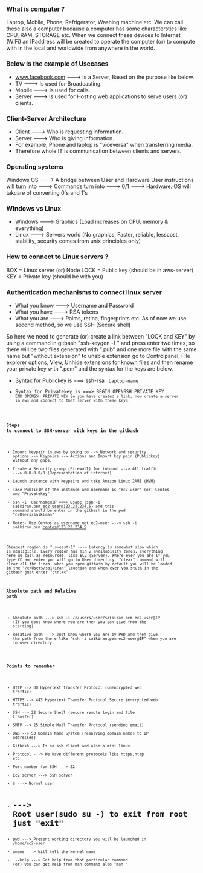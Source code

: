 ### What is computer ?
Laptop, Mobile, Phone, Refrigerator, Washing machine etc. We can call these also a computer because a computer has some characterstics like CPU, RAM, STORAGE etc. When we connect these devices to Internet (WiFi) an IPaddress will be created to operate the computer (or) to compute with in the local and worldwide from anywhere in the world.

### Below is the example of Usecases
- www.facebook.com ---> Is a Server, Based on the purpose like below.
- TV ---> Is used for Broadcasting.
- Mobile ---> Is used for calls.
- Server ---> Is used for Hosting web applications to serve users (or) clients.

### Client-Server Architecture
- Client ---> Who is requesting information.
- Server ---> Who is giving information.
- For example, Phone and laptop is "viceversa" when transferring media.
- Therefore whole IT is communication between clients and servers.

### Operating systems
Windows OS ---> A bridge between User and Hardware 
User instructions will turn into ---> Commands turn into ---> 0/1 ---> Hardware. OS will takcare of converting 0's and 1's

### Windows vs Linux
- Windows ---> Graphics (Load increases on CPU, memory & everything)
- Linux ---> Servers world (No graphics, Faster, reliable, lesscost, stability, security comes from unix
  principles only)

### How to connect to Linux servers ?
BOX = Linux server (or) Node
LOCK = Public key (should be in aws-server)
KEY = Private key (should be with you)

### Authentication mechanisms to connect linux server
- What you know ---> Username and Password
- What you have ---> RSA tokens
- What you are  ---> Palms, retina, fingerprints etc. As of now we use second method, so we use SSH (Secure
  shell)

So here we need to generate (or) create a link between "LOCK and KEY" by using a command in gitbash 
"ssh-keygen -f <filename>" and press enter two times, so there will be two files generated with ".pub" and one more file with the same name but "without extension" to unable extension go to Controlpanel, File explorer options, View, Unhide extensions for known files and then rename your private key with ".pem" and the syntax for the keys are below.
- Syntax for Publickey is ===> ssh-rsa <code> Laptop-name
- Syntax for Privatekey is ===> BEGIN OPENSSH PRIVATE KEY <code> END OPENSSH PRIVATE KEY
So you have created a link, now create a server in aws and connect to that server with these keys.

### Steps to connect to SSH-server with keys in the gitbash 
- Import keypair in aws by going to --> Network and security options --> Keypairs --> Actions and Import key
  pair (Publickey) without any gaps.
- Create a Security group (Firewall) for inbound ---> All traffic ---> 0.0.0.0/0 (Representation of internet)
- Launch instance with keypairs and take Amazon Linux 2AMI (HVM)
- Take PublicIP of the instance and username is "ec2-user" (or) Centos and "Privatekey"
- ssh -i <path-to-privatekey> username@IP ===> Usage {ssh -i saikiran.pem ec2-user@123.23.234.5} and this
  command should be enter in the gitbash in the pwd "c/Users/saikiran"
- Note:- Use Centos as username not ec2-user ---> ssh -i saikiran.pem centos@123.23.234.5

Cheapest region is "us-east-1" ---> Latency is somewhat slow which is negligible. Every region has min 2 availability zones, everything here we call as resources, like EC2 (Server). Where ever you are if you type 
CD and enter you will go to User directory. "clear" command will clear all the lines, when you open gitbash by default you will be landed in the "/c/Users/saikiran" lcoation and when ever you stuck in the gitbash 
just enter "ctrl+c"

### Absolute path and Relative path
- Absolute path ---> ssh -i /c/users/user/saikiran.pem ec2-user@IP (If you dont know where you are then you
  can give from the starting)
- Relative path ---> Just know where you are by PWD and then give the path from there like
  "ssh -i saikiran.pem ec2-user@IP" when you are in user directory.

### Points to remember
- HTTP --> 80 Hypertext Transfer Protocol (unencrypted web traffic)
- HTTPS --> 443 Hypertext Transfer Protocol Secure (encrypted web traffic)
- SSH --> 22 Secure Shell (secure remote login and file transfer)
- SMTP --> 25 Simple Mail Transfer Protocol (sending email)
- DNS --> 53 Domain Name System (resolving domain names to IP addresses)
- Gitbash ---> Is an ssh client and also a mini linux
- Protocol ---> We have different protocols like https,http etc.
- Port number for SSH ---> 22
- Ec2 server ---> SSH server
- $ ---> Normal user
- # ---> Root user(sudo su -) to exit from root just "exit"
- pwd ---> Present working directory you will be launched in /home/ec2-user
- uname ---> Will tell the kernel name
- <command-name> --help ---> Get help from that particular command (or) you can get help from man command also
  "man <command-name>"
